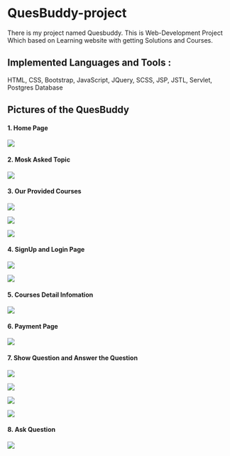 # QuesBuddy-project
There is my project named Quesbuddy. This is Web-Development Project Which based on Learning website with getting Solutions and Courses.

## Implemented Languages and Tools : 
HTML, CSS, Bootstrap, JavaScript, JQuery, SCSS, JSP, JSTL, Servlet, Postgres Database 

## Pictures of the QuesBuddy

#### 1. Home Page
![](https://github.com/VRaj361/QuesBuddy-project/blob/main/Images%20QuesBuddy-Project/home1.png)

#### 2. Mosk Asked Topic
![](https://github.com/VRaj361/QuesBuddy-project/blob/main/Images%20QuesBuddy-Project/mostasktopic.png)

#### 3. Our Provided Courses
![](https://github.com/VRaj361/QuesBuddy-project/blob/main/Images%20QuesBuddy-Project/courses.png)

![](https://github.com/VRaj361/QuesBuddy-project/blob/main/Images%20QuesBuddy-Project/animatedpage.png)

![](https://github.com/VRaj361/QuesBuddy-project/blob/main/Images%20QuesBuddy-Project/showquestionslideercourse.png)

#### 4. SignUp and Login Page

![](https://github.com/VRaj361/QuesBuddy-project/blob/main/Images%20QuesBuddy-Project/signuppage.png)

![](https://github.com/VRaj361/QuesBuddy-project/blob/main/Images%20QuesBuddy-Project/loginpage.png)

#### 5. Courses Detail Infomation

![](https://github.com/VRaj361/QuesBuddy-project/blob/main/Images%20QuesBuddy-Project/showdetailcourse.png)

#### 6. Payment Page

![](https://github.com/VRaj361/QuesBuddy-project/blob/main/Images%20QuesBuddy-Project/payment.png)

#### 7. Show Question and Answer the Question

![](https://github.com/VRaj361/QuesBuddy-project/blob/main/Images%20QuesBuddy-Project/showquestion2.png)

![](https://github.com/VRaj361/QuesBuddy-project/blob/main/Images%20QuesBuddy-Project/showquestionall.png)

![](https://github.com/VRaj361/QuesBuddy-project/blob/main/Images%20QuesBuddy-Project/answerquestion.png)

![](https://github.com/VRaj361/QuesBuddy-project/blob/main/Images%20QuesBuddy-Project/answerlistedbelow.png)

#### 8. Ask Question

![](https://github.com/VRaj361/QuesBuddy-project/blob/main/Images%20QuesBuddy-Project/askquestion.png)



